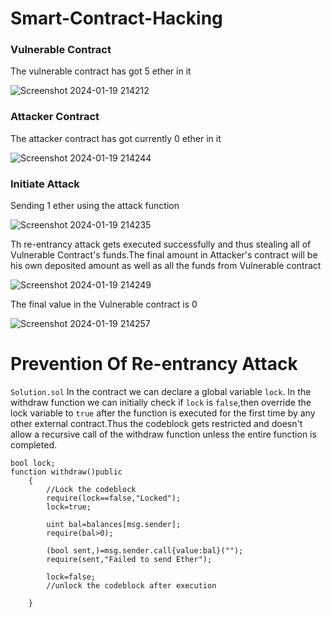# Smart-Contract-Hacking

### Vulnerable Contract
The vulnerable contract has got 5 ether in it

![Screenshot 2024-01-19 214212](https://github.com/shrxyeh/Smart-Contract-Hacking/assets/77315155/442f4cf1-4c0d-4420-8461-76f74ad5de1c)

### Attacker Contract
The attacker contract has got currently 0 ether in it

![Screenshot 2024-01-19 214244](https://github.com/shrxyeh/Smart-Contract-Hacking/assets/77315155/21e95654-e24c-4e09-bd8e-273c9efce051)

### Initiate Attack
Sending 1 ether using the attack function

![Screenshot 2024-01-19 214235](https://github.com/shrxyeh/Smart-Contract-Hacking/assets/77315155/94fb5b0d-2800-477d-8934-6339b0a9436c)

Th re-entrancy attack gets executed successfully and thus stealing all of Vulnerable Contract's funds.The final amount in Attacker's contract will be his own deposited amount as well as all the funds from Vulnerable contract

![Screenshot 2024-01-19 214249](https://github.com/shrxyeh/Smart-Contract-Hacking/assets/77315155/8993f4c5-533d-47e0-9d4c-93328b942b2c)

 The final value in the Vulnerable contract is 0
 
![Screenshot 2024-01-19 214257](https://github.com/shrxyeh/Smart-Contract-Hacking/assets/77315155/a86479b5-dd89-4ade-93dd-51e007d9406c)

# Prevention Of Re-entrancy Attack
`Solution.sol`
In the contract we can declare a global variable `lock`. In the withdraw function we can initially check if `lock` is `false`,then override the lock variable to `true` after the function is executed for the first time by any other external contract.Thus the codeblock gets restricted and doesn't allow a recursive call of the withdraw function unless the entire function is completed.


```
bool lock;
function withdraw()public 
    {
        //Lock the codeblock
        require(lock==false,"Locked");
        lock=true;

        uint bal=balances[msg.sender];
        require(bal>0);

        (bool sent,)=msg.sender.call{value:bal}("");
        require(sent,"Failed to send Ether");

        lock=false;
        //unlock the codeblock after execution

    }
```

